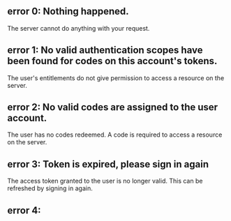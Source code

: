 ## error 0: Nothing happened.
The server cannot do anything with your request.

## error 1: No valid authentication scopes have been found for codes on this account's tokens.
The user's entitlements do not give permission to access a resource on the server.

## error 2: No valid codes are assigned to the user account.
The user has no codes redeemed. A code is required to access a resource on the server.

## error 3: Token is expired, please sign in again
The access token granted to the user is no longer valid. This can be refreshed by signing in again.

## error 4: 

